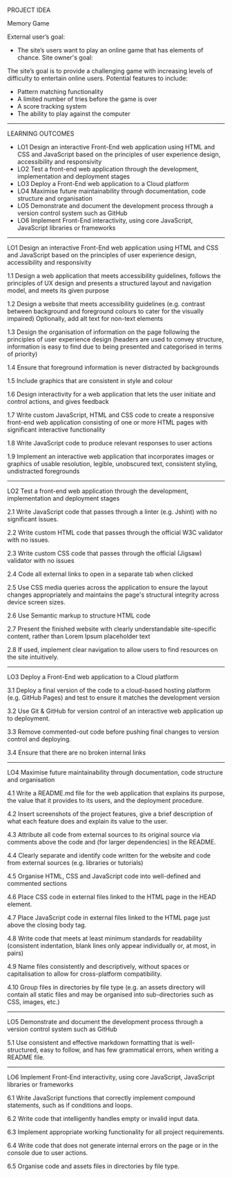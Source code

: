 PROJECT IDEA

Memory Game

External user’s goal:

- The site’s users want to play an online game that has elements of chance.
Site owner's goal:

The site’s goal is to provide a challenging game with increasing levels of difficulty to entertain online users.
Potential features to include:

* Pattern matching functionality
* A limited number of tries before the game is over
* A score tracking system
* The ability to play against the computer

---

LEARNING OUTCOMES

* LO1	Design an interactive Front-End web application using HTML and CSS and JavaScript based on the principles of user experience design, accessibility and responsivity
* LO2	Test a front-end web application through the development, implementation and deployment stages
* LO3	Deploy a Front-End web application to a Cloud platform
* LO4	Maximise future maintainability through documentation, code structure and organisation
* LO5	Demonstrate and document the development process through a version control system such as GitHub
* LO6	Implement Front-End interactivity, using core JavaScript, JavaScript libraries or frameworks

--- 

LO1 Design an interactive Front-End web application using HTML and CSS and JavaScript based on the principles of user experience design, accessibility and responsivity

1.1 Design a web application that meets accessibility guidelines, follows the principles of UX design and presents a structured layout and navigation model, and meets its given purpose

1.2	Design a website that meets accessibility guidelines (e.g. contrast between background and foreground colours to cater for the visually impaired) Optionally, add alt text for non-text elements

1.3	Design the organisation of information on the page following the principles of user experience design (headers are used to convey structure, information is easy to find due to being presented and categorised in terms of priority)

1.4	Ensure that foreground information is never distracted by backgrounds

1.5	Include graphics that are consistent in style and colour

1.6	Design interactivity for a web application that lets the user initiate and control actions, and gives feedback

1.7	Write custom JavaScript, HTML and CSS code to create a responsive front-end web application consisting of one or more HTML pages with significant interactive functionality

1.8	Write JavaScript code to produce relevant responses to user actions

1.9	Implement an interactive web application that incorporates images or graphics of usable resolution, legible, unobscured text, consistent styling, undistracted foregrounds

--- 

LO2 Test a front-end web application through the development, implementation and deployment stages

2.1	Write JavaScript code that passes through a linter (e.g. Jshint) with no significant issues.

2.2	Write custom HTML code that passes through the official W3C validator with no issues.

2.3	Write custom CSS code that passes through the official (Jigsaw) validator with no issues

2.4	Code all external links to open in a separate tab when clicked

2.5	Use CSS media queries across the application to ensure the layout changes appropriately and maintains the page's structural integrity across device screen sizes.

2.6	Use Semantic markup to structure HTML code

2.7	Present the finished website with clearly understandable site-specific content, rather than Lorem Ipsum placeholder text

2.8	If used, implement clear navigation to allow users to find resources on the site intuitively.

---

LO3 Deploy a Front-End web application to a Cloud platform

3.1 Deploy a final version of the code to a cloud-based hosting platform (e.g. GitHub Pages) and test to ensure it matches the development version

3.2	Use Git & GitHub for version control of an interactive web application up to deployment.

3.3	Remove commented-out code before pushing final changes to version control and deploying.

3.4	Ensure that there are no broken internal links

---

LO4 Maximise future maintainability through documentation, code structure and organisation

4.1	Write a README.md file for the web application that explains its purpose, the value that it provides to its users, and the deployment procedure.

4.2	Insert screenshots of the project features, give a brief description of what each feature does and explain its value to the user.

4.3	Attribute all code from external sources to its original source via comments above the code and (for larger dependencies) in the README.

4.4	Clearly separate and identify code written for the website and code from external sources (e.g. libraries or tutorials)

4.5	Organise HTML, CSS and JavaScript code into well-defined and commented sections

4.6	Place CSS code in external files linked to the HTML page in the HEAD element.

4.7	Place JavaScript code in external files linked to the HTML page just above the closing body tag.

4.8	Write code that meets at least minimum standards for readability (consistent indentation, blank lines only appear individually or, at most, in pairs)

4.9	Name files consistently and descriptively, without spaces or capitalisation to allow for cross-platform compatibility.

4.10	Group files in directories by file type (e.g. an assets directory will contain all static files and may be organised into sub-directories such as CSS, images, etc.)

---

LO5 Demonstrate and document the development process through a version control system such as GitHub

5.1	Use consistent and effective markdown formatting that is well-structured, easy to follow, and has few grammatical errors, when writing a README file.

---

LO6 Implement Front-End interactivity, using core JavaScript, JavaScript libraries or frameworks

6.1	Write JavaScript functions that correctly implement compound statements, such as if conditions and loops.

6.2	Write code that intelligently handles empty or invalid input data.

6.3	Implement appropriate working functionality for all project requirements.

6.4	Write code that does not generate internal errors on the page or in the console due to user actions.

6.5	Organise code and assets files in directories by file type.